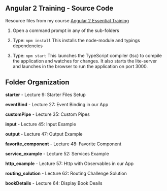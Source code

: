 ## Angular 2 Training - Source Code

Resource files from my course [Angular 2 Essential Training](https://www.udemy.com/angular-2-training/?couponCode=NGPROMO10)

1) Open a command prompt in any of the sub-folders

2) Type: `npm install`
This installs the node-module and typings dependencies

3) Type: `npm start`
This launches the TypeScript compiler (tsc) to compile the application and watches for changes.
It also starts the lite-server and launches in the browser to run the application on port 3000.

## Folder Organization
**starter** - Lecture 9: Starter Files Setup

**eventBind** - Lecture 27: Event Binding in our App

**customPipe** - Lecture 35: Custom Pipes

**input** - Lecture 45: Input Example

**output** - Lecture 47: Output Example

**favorite_component** - Lecture 48: Favorite Component

**service_example** - Lecture 52: Services Example

**http_example** - Lecture 57: Http with Observables in our App

**routing_solution** - Lecture 62: Routing Challenge Solution

**bookDetails** - Lecture 64: Display Book Deails